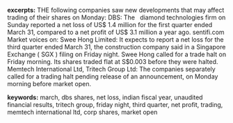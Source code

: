 **excerpts:** THE following companies saw new developments that may affect trading of their shares on Monday: 
 DBS: The   diamond technologies firm on Sunday reported a net loss of US$ 1.4 million for the first quarter ended March 31, compared to a net profit of US$ 3.1 million a year ago. sentifi.com 
 Market voices on: Swee Hong Limited: It expects to report a net loss for the third quarter ended March 31, the construction company said in a Singapore Exchange ( SGX ) filing on Friday night. Swee Hong called for a trade halt on Friday morning. Its shares traded flat at S$0.003 before they were halted. Memtech International Ltd, Tritech Group Ltd: The companies separately called for a trading halt pending release of an announcement, on Monday morning before market open.

**keywords:** march, dbs shares, net loss, indian fiscal year, unaudited financial results, tritech group, friday night, third quarter, net profit, trading, memtech international ltd, corp shares, market open
